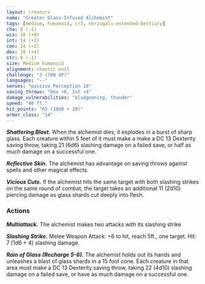 ```yaml
---
layout: creature
name: "Greater Glass-Infused Alchemist"
tags: [medium, humanoid, cr3, nerzugals-extended-bestiary]
cha: 8 (-1)
wis: 10 (+0)
int: 14 (+2)
con: 14 (+2)
dex: 18 (+4)
str: 8 (-1)
size: Medium humanoid
alignment: chaotic evil
challenge: "3 (700 XP)"
languages: "--"
senses: "passive Perception 10"
saving_throws: "Dex +6, Int +4"
damage_vulnerabilities: "bludgeoning, thunder"
speed: "40 ft."
hit_points: "65 (10d8 + 20)"
armor_class: "14"
---
```


***Shattering Blast.*** When the alchemist dies, it
explodes in a burst of sharp glass. Each creature
within 5 feet of it must make a make a DC 13
Dexterity saving throw, taking 21 (6d6) slashing
damage on a failed save, or half as much damage on
a successful one.

***Reflective Skin.*** The alchemist has advantage on
saving throws against spells and other magical
effects.

***Vicious Cuts.*** If the alchemist hits the same target
with both slashing strikes on the same round of
combat, the target takes an additional 11 (2d10)
piercing damage as glass shards cut deeply into
flesh.

### Actions

***Multiattack.*** The alchemist makes two attacks with
its slashing strike

***Slashing Strike.*** Melee Weapon Attack: +6 to hit,
reach 5ft., one target. Hit: 7 (1d6 + 4) slashing
damage.

***Rain of Glass (Recharge 5-6).*** The alchemist holds
out its hands and unleashes a blast of glass shards
in a 15 foot cone. Each creature in that area must
make a DC 13 Dexterity saving throw, taking 22
(4d10) slashing damage on a failed save, or have as
much damage on a successful one.
